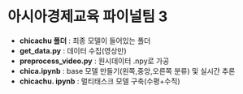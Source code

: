 # 아시아경제교육 파이널팀 3
- **chicachu 폴더** : 최종 모델이 들어있는 폴더
- **get_data.py** : 데이터 수집(영상만)
- **preprocess_video.py** : 원시데이터 .npy로 가공
- **chica.ipynb** : base 모델 만들기(왼쪽,중앙,오른쪽 분류) 및 실시간 추론
- **chicachu. ipynb** : 멀티태스크 모델 구축(수평+수직) 
